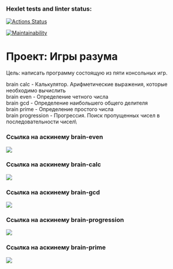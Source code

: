### Hexlet tests and linter status:
[![Actions Status](https://github.com/IGassan/python-project-49/actions/workflows/hexlet-check.yml/badge.svg)](https://github.com/IGassan/python-project-49/actions)

[![Maintainability](https://api.codeclimate.com/v1/badges/4620352db121d5a9bc18/maintainability)](https://codeclimate.com/github/IGassan/python-project-49/maintainability)


# Проект: Игры разума

Цель: написать программу состоящую из пяти консольных игр.

brain calc - Калькулятор. Арифметические выражения, которые необходимо вычислить\
brain even - Определение четного числа\
brain gcd - Определение наибольшего общего делителя\
brain prime - Определение простого числа\
brain progression - Прогрессия. Поиск пропущенных чисел в последовательности чисел\


### Ссылка на аскинему brain-even
<a href="https://asciinema.org/a/632301" target="_blank"><img src="https://asciinema.org/a/632301.svg" /></a>

### Ссылка на аскинему brain-calc
<a href="https://asciinema.org/a/632883" target="_blank"><img src="https://asciinema.org/a/632883.svg" /></a>

### Ссылка на аскинему brain-gcd
<a href="https://asciinema.org/a/633038" target="_blank"><img src="https://asciinema.org/a/633038.svg" /></a>

### Ссылка на аскинему brain-progression
<a href="https://asciinema.org/a/633512" target="_blank"><img src="https://asciinema.org/a/633512.svg" /></a>

### Ссылка на аскинему brain-prime
<a href="https://asciinema.org/a/633520" target="_blank"><img src="https://asciinema.org/a/633520.svg" /></a>